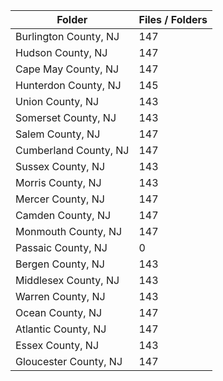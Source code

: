 | Folder                |   Files / Folders |
|-----------------------|-------------------|
| Burlington County, NJ |               147 |
| Hudson County, NJ     |               147 |
| Cape May County, NJ   |               147 |
| Hunterdon County, NJ  |               145 |
| Union County, NJ      |               143 |
| Somerset County, NJ   |               143 |
| Salem County, NJ      |               147 |
| Cumberland County, NJ |               147 |
| Sussex County, NJ     |               143 |
| Morris County, NJ     |               143 |
| Mercer County, NJ     |               147 |
| Camden County, NJ     |               147 |
| Monmouth County, NJ   |               147 |
| Passaic County, NJ    |                 0 |
| Bergen County, NJ     |               143 |
| Middlesex County, NJ  |               143 |
| Warren County, NJ     |               143 |
| Ocean County, NJ      |               147 |
| Atlantic County, NJ   |               147 |
| Essex County, NJ      |               143 |
| Gloucester County, NJ |               147 |